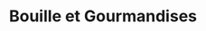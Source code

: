 ---
title: "Bouille et Gourmandises"
url: /le-castelet/bouille-et-gourmandises/
shop: Konditorei
---